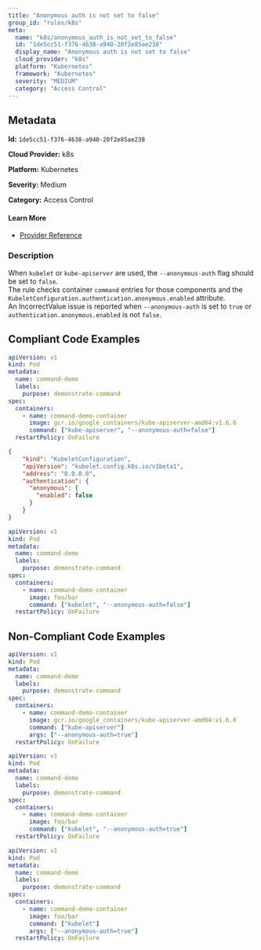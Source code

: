 ```yaml
---
title: "Anonymous auth is not set to false"
group_id: "rules/k8s"
meta:
  name: "k8s/anonymous_auth_is_not_set_to_false"
  id: "1de5cc51-f376-4638-a940-20f2e85ae238"
  display_name: "Anonymous auth is not set to false"
  cloud_provider: "k8s"
  platform: "Kubernetes"
  framework: "Kubernetes"
  severity: "MEDIUM"
  category: "Access Control"
---
```

## Metadata

**Id:** `1de5cc51-f376-4638-a940-20f2e85ae238`

**Cloud Provider:** k8s

**Platform:** Kubernetes

**Severity:** Medium

**Category:** Access Control

#### Learn More

 - [Provider Reference](https://kubernetes.io/docs/tasks/inject-data-application/define-command-argument-container/)

### Description

 When `kubelet` or `kube-apiserver` are used, the `--anonymous-auth` flag should be set to `false`.  
The rule checks container `command` entries for those components and the `KubeletConfiguration.authentication.anonymous.enabled` attribute.  
An IncorrectValue issue is reported when `--anonymous-auth` is set to `true` or `authentication.anonymous.enabled` is not `false`.


## Compliant Code Examples
```yaml
apiVersion: v1
kind: Pod
metadata:
  name: command-demo
  labels:
    purpose: demonstrate-command
spec:
  containers:
    - name: command-demo-container
      image: gcr.io/google_containers/kube-apiserver-amd64:v1.6.0
      command: ["kube-apiserver", "--anonymous-auth=false"]
  restartPolicy: OnFailure

```

```json
{
    "kind": "KubeletConfiguration",
    "apiVersion": "kubelet.config.k8s.io/v1beta1",
    "address": "0.0.0.0",
    "authentication": {
      "anonymous": {
        "enabled": false
      }
    }
}
```

```yaml
apiVersion: v1
kind: Pod
metadata:
  name: command-demo
  labels:
    purpose: demonstrate-command
spec:
  containers:
    - name: command-demo-container
      image: foo/bar
      command: ["kubelet", "--anonymous-auth=false"]
  restartPolicy: OnFailure

```
## Non-Compliant Code Examples
```yaml
apiVersion: v1
kind: Pod
metadata:
  name: command-demo
  labels:
    purpose: demonstrate-command
spec:
  containers:
    - name: command-demo-container
      image: gcr.io/google_containers/kube-apiserver-amd64:v1.6.0
      command: ["kube-apiserver"]
      args: ["--anonymous-auth=true"]
  restartPolicy: OnFailure

```

```yaml
apiVersion: v1
kind: Pod
metadata:
  name: command-demo
  labels:
    purpose: demonstrate-command
spec:
  containers:
    - name: command-demo-container
      image: foo/bar
      command: ["kubelet", "--anonymous-auth=true"]
  restartPolicy: OnFailure

```

```yaml
apiVersion: v1
kind: Pod
metadata:
  name: command-demo
  labels:
    purpose: demonstrate-command
spec:
  containers:
    - name: command-demo-container
      image: foo/bar
      command: ["kubelet"]
      args: ["--anonymous-auth=true"]
  restartPolicy: OnFailure

```